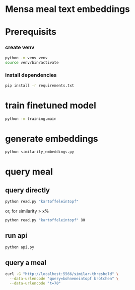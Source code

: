 # Mensa meal text embeddings

# Prerequisits
### create venv
```bash
python -m venv venv
source venv/bin/activate
```

### install dependencies
```bash
pip install -r requirements.txt
```

# train finetuned model
```bash
python -m training.main
```

# generate embeddings
```bash
python similarity_embeddings.py
```

# query meal
## query directly
```bash
python read.py "kartoffeleintopf"
```
or, for similarity > x%
```bash
python read.py "kartoffeleintopf" 80
```

## run api
```bash
python api.py
```

## query a meal
```bash
curl -G "http://localhost:5566/similar-threshold" \
  --data-urlencode "query=bohneneintopf brötchen" \
  --data-urlencode "t=70"
```

